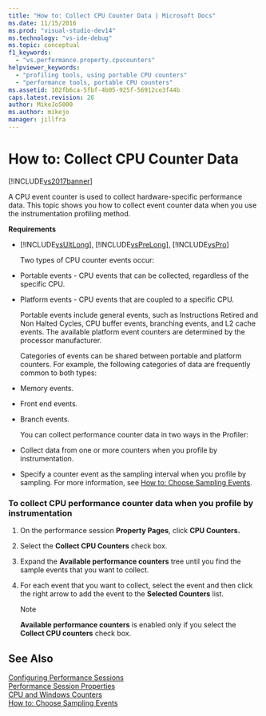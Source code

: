 ```yaml
---
title: "How to: Collect CPU Counter Data | Microsoft Docs"
ms.date: 11/15/2016
ms.prod: "visual-studio-dev14"
ms.technology: "vs-ide-debug"
ms.topic: conceptual
f1_keywords: 
  - "vs.performance.property.cpucounters"
helpviewer_keywords: 
  - "profiling tools, using portable CPU counters"
  - "performance tools, portable CPU counters"
ms.assetid: 102fb6ca-5fbf-4b05-925f-56912ce3f44b
caps.latest.revision: 26
author: MikeJo5000
ms.author: mikejo
manager: jillfra
---
```

# How to: Collect CPU Counter Data
[!INCLUDE[vs2017banner](../includes/vs2017banner.md)]

A CPU event counter is used to collect hardware-specific performance data. This topic shows you how to collect event counter data when you use the instrumentation profiling method.  
  
 **Requirements**  
  
- [!INCLUDE[vsUltLong](../includes/vsultlong-md.md)], [!INCLUDE[vsPreLong](../includes/vsprelong-md.md)], [!INCLUDE[vsPro](../includes/vspro-md.md)]  
  
  Two types of CPU counter events occur:  
  
- Portable events - CPU events that can be collected, regardless of the specific CPU.  
  
- Platform events - CPU events that are coupled to a specific CPU.  
  
  Portable events include general events, such as Instructions Retired and Non Halted Cycles, CPU buffer events, branching events, and L2 cache events. The available platform event counters are determined by the processor manufacturer.  
  
  Categories of events can be shared between portable and platform counters. For example, the following categories of data are frequently common to both types:  
  
- Memory events.  
  
- Front end events.  
  
- Branch events.  
  
  You can collect performance counter data in two ways in the Profiler:  
  
- Collect data from one or more counters when you profile by instrumentation.  
  
- Specify a counter event as the sampling interval when you profile by sampling. For more information, see [How to: Choose Sampling Events](../profiling/how-to-choose-sampling-events.md).  
  
### To collect CPU performance counter data when you profile by instrumentation  
  
1. On the performance session **Property Pages**, click **CPU Counters.**  
  
2. Select the **Collect CPU Counters** check box.  
  
3. Expand the **Available performance counters** tree until you find the sample events that you want to collect.  
  
4. For each event that you want to collect, select the event and then click the right arrow to add the event to the **Selected Counters** list.  
  
    > [!NOTE]
    >  **Available performance counters** is enabled only if you select the **Collect CPU counters** check box.  
  
## See Also  
 [Configuring Performance Sessions](../profiling/configuring-performance-sessions.md)   
 [Performance Session Properties](../profiling/performance-session-properties.md)   
 [CPU and Windows Counters](../profiling/cpu-and-windows-counters.md)   
 [How to: Choose Sampling Events](../profiling/how-to-choose-sampling-events.md)
